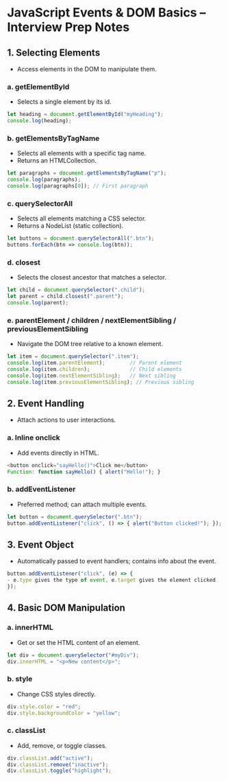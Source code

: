 # JavaScript Events & DOM Basics – Interview Prep Notes

## 1. Selecting Elements
- Access elements in the DOM to manipulate them.

### a. getElementById
- Selects a single element by its id.  
```javascript
let heading = document.getElementById("myHeading");  
console.log(heading);
```
### b. getElementsByTagName
- Selects all elements with a specific tag name.
- Returns an HTMLCollection.
```javascript
let paragraphs = document.getElementsByTagName("p");
console.log(paragraphs);
console.log(paragraphs[0]); // First paragraph
```


### c. querySelectorAll
- Selects all elements matching a CSS selector.
- Returns a NodeList (static collection).
```javascript
let buttons = document.querySelectorAll(".btn");
buttons.forEach(btn => console.log(btn));
```

### d. closest
- Selects the closest ancestor that matches a selector.
```javascript
let child = document.querySelector(".child");
let parent = child.closest(".parent");
console.log(parent);
```

### e. parentElement / children / nextElementSibling / previousElementSibling
- Navigate the DOM tree relative to a known element.
```javascript
let item = document.querySelector(".item");
console.log(item.parentElement);        // Parent element
console.log(item.children);             // Child elements
console.log(item.nextElementSibling);   // Next sibling
console.log(item.previousElementSibling); // Previous sibling
```

## 2. Event Handling
- Attach actions to user interactions.

### a. Inline onclick
- Add events directly in HTML.  
```javascript
<button onclick="sayHello()">Click me</button>  
Function: function sayHello() { alert("Hello!"); }
```

### b. addEventListener
- Preferred method; can attach multiple events.  
```javascript
let button = document.querySelector(".btn");  
button.addEventListener("click", () => { alert("Button clicked!"); });
```

## 3. Event Object
- Automatically passed to event handlers; contains info about the event.  
```javascript
button.addEventListener("click", (e) => {  
- e.type gives the type of event, e.target gives the element clicked  
});
```

## 4. Basic DOM Manipulation
### a. innerHTML
- Get or set the HTML content of an element.  
```javascript
let div = document.querySelector("#myDiv");  
div.innerHTML = "<p>New content</p>";
```

### b. style
- Change CSS styles directly.  
```javascript
div.style.color = "red";  
div.style.backgroundColor = "yellow";
```

### c. classList
- Add, remove, or toggle classes.  
```javascript
div.classList.add("active");  
div.classList.remove("inactive");  
div.classList.toggle("highlight");
```
